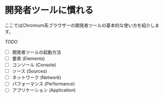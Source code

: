 # 開発者ツールに慣れる

ここではChromium系ブラウザーの開発者ツールの基本的な使い方を紹介します。

_TODO_

- [ ] 開発者ツールの起動方法
- [ ] 要素 (Elements)
- [ ] コンソール (Console)
- [ ] ソース (Sources)
- [ ] ネットワーク (Network)
- [ ] パフォーマンス (Performance)
- [ ] アプリケーション (Application)
